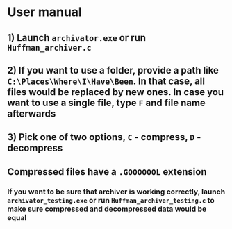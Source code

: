 # User manual
## 1) Launch `archivator.exe` or run `Huffman_archiver.c`
## 2) If you want to use a folder, provide a path like `C:\Places\Where\I\Have\Been`. In that case, all files would be replaced by new ones. In case you want to use a single file, type `F` and file name afterwards
## 3) Pick one of two options, `C` - compress, `D` - decompress


## Compressed files have a `.GOOOOOOL` extension

### If you want to be sure that archiver is working correctly, launch `archivator_testing.exe` or run `Huffman_archiver_testing.c` to make sure compressed and decompressed data would be equal
